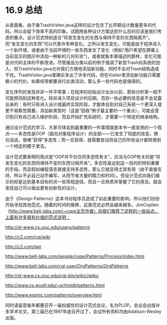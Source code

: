 # 16.9 总结

从表面看，由于象TrashVisitor.java这样的设计包含了比早期设计数量更多的代码，所以会留下效率不高的印象。试图用各种设计方案达到什么目的应该是我们考虑的重点。设计范式特别适合“将发生变化的东西与保持不变的东西隔离开”。而“发生变化的东西”可以代表许多种变化。之所以发生变化，可能是由于程序进入一个新环境，或者由于当前环境的一些东西发生了变化（例如“用户希望在屏幕上当前显示的图示中添加一种新的几何形状”）。或者就象本章描述的那样，变化可能是对代码主体的不断改进。尽管废品分类以前的例子强调了新型Trash向系统的加入，但TrashVisitor.java允许我们方便地添加新功能，同时不会对Trash结构造成干扰。TrashVisitor.java里确实多出了许多代码，但在Visitor里添加新功能只需要极小的代价。如果经常都要进行此类活动，那么多一些代码也是值得的。

变化序列的发现并非一件平常事；在程序的初始设计出台以前，那些分析家一般不可能预测到这种变化。除非进入项目设计的后期，否则一些必要的信息是不会显露出来的：有时只有进入设计或最终实现阶段，才能体会到对自己系统一个更深入或更不易察觉需要。添加新类型时（这是“回收”例子最主要的一个重点），可能会意识到只有自己进入维护阶段，而且开始扩充系统时，才需要一个特定的继承结构。

通过设计范式的学习，大家可体会到最重要的一件事情就是本书一直宣扬的一个观点——多态性是OOP（面向对象程序设计）的全部——已发生了彻底的改变。换句话说，很难“获得”多态性；而一旦获得，就需要尝试将自己的所有设计都转换到一个特定的模子里去。

设计范式要表明的观点是“OOP并不仅仅同多态性有关”。应当与OOP有关的是“将发生变化的东西同保持不变的东西分隔开来”。多态性是达到这一目的的特别重要的手段。而且假如编程语言直接支持多态性，那么它就显得尤其有用（由于直接支持，所以不必自己动手编写，从而节省大量的精力和时间）。但设计范式向我们揭示的却是达到基本目标的另一些常规途径。而且一旦熟悉并掌握了它的用法，就会发现自己可以做出更有创新性的设计。

由于《Design Patterns》这本书对程序员造成了如此重要的影响，所以他们纷纷开始寻找其他范式。随着的时间的推移，这类范式必然会越来越多。JimCoplien（http://www.bell-labs.com/~cope主页作者）向我们推荐了这样的一些站点，上面有许多很有价值的范式说明：

http://st-www.cs.uiuc.edu/users/patterns

http://c2.com/cgi/wiki

http://c2.com/ppr

http://www.bell-labs.com/people/cope/Patterns/Process/index.html

http://www.bell-labs.com/cgi-user/OrgPatterns/OrgPatterns

http://st-www.cs.uiuc.edu/cgi-bin/wikic/wikic

http://www.cs.wustl.edu/~schmidt/patterns.html

http://www.espinc.com/patterns/overview.html

同时请留意每年都要召开一届权威性的设计范式会议，名为PLOP。会议会出版许多学术论文，第三届已在1997年底召开过了，会议所有资料均由Addison-Wesley出版。
